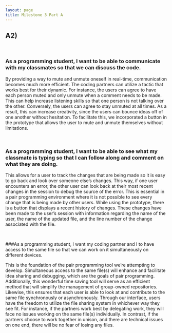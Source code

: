 ```yaml
---
layout: page
title: Milestone 3 Part A
---
```

## A2)
</br>

### As a programming student, I want to be able to communicate with my classmates so that we can discuss the code. 

By providing a way to mute and unmute oneself in real-time, communication becomes much more efficient. The coding partners can utilize a tactic that works best for their dynamic. For instance, the users can agree to have each person muted and only unmute when a comment needs to be made. This can help increase listening skills so that one person is not talking over the other. Conversely, the users can agree to stay unmuted at all times. As a result, this can increase creativity, since the users can bounce ideas off of one another without hesitation. To facilitate this, we incorporated a button in the prototype that allows the user to mute and unmute themselves without limitations. 

</br>

### As a programming student, I want to be able to see what my classmate is typing so that I can follow along and comment on what they are doing. 

This allows for a user to track the changes that are being made so it is easy to go back and look over someone else’s changes. This way, if one user encounters an error, the other user can look back at their most recent changes in the session to debug the source of the error. This is essential in a pair programming environment where it is not possible to see every change that is being made by other users.
While using the prototype, there is a button that displays a recent history of changes. These changes have been made to the user’s session with information regarding the name of the user, the name of the updated file, and the line number of the change associated with the file.

</br>

###As a programming student, I want my coding partner and I to have access to the same file so that we can work on it simultaneously on different devices. 

This is the foundation of the pair programming tool we’re attempting to develop. Simultaneous access to the same file(s) will enhance and facilitate idea sharing and debugging, which are the goals of pair programming. Additionally, this wonderful time saving tool will serve as an efficient method that will simplify the management of group-owned repositories. Likewise, this ensures that each user is able to look at and contribute to the same file synchronously or asynchronously. 
Through our interface, users have the freedom to utilize the file sharing system in whichever way they see fit. For instance, if the partners work best by delegating work, they will face no issues working on the same file(s) individually. In contrast, if the partners choose to work together in unison, and there are technical issues on one end, there will be no fear of losing any files. 

